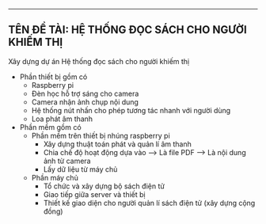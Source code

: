 -------------------------------------------------------------------------------------
TÊN ĐỀ TÀI: HỆ THỐNG ĐỌC SÁCH CHO NGƯỜI KHIẾM THỊ
-------------------------------------------------------------------------------------
Xây dựng dự án
Hệ thống đọc sách cho người khiếm thị
- Phần thiết bị gồm có
    + Raspberry pi
    + Đèn học hỗ trợ sáng cho camera
    + Camera nhận ảnh chụp nội dung
    + Hệ thống nút nhấn cho phép tương tác nhanh với người dùng
    + Loa phát âm thanh
- Phần mềm gồm có
    + Phần mềm trên thiết bị nhúng raspberry pi
        * Xây dựng thuật toán phát và quản lí âm thanh
        * Chia chế độ hoạt động dựa vào 
            --> Là file PDF
            --> Là nội dung ảnh từ camera
        * Lấy dữ liệu từ máy chủ
    + Phần máy chủ
        * Tổ chức và xây dựng bộ sách điện tử
        * Giao tiếp giữa server và thiết bị
        * Thiết kế giao diện cho người quản lí sách điện tử (xây dựng cộng đồng)
